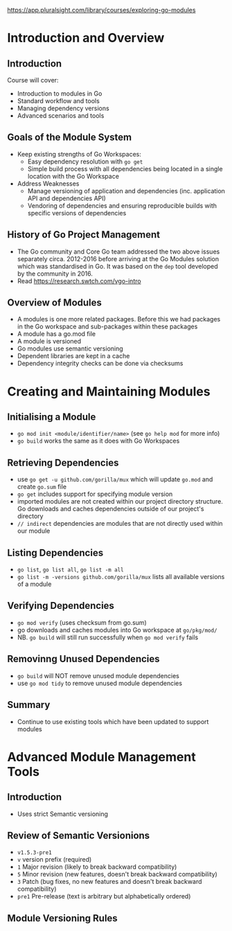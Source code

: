 https://app.pluralsight.com/library/courses/exploring-go-modules

# Introduction and Overview
## Introduction
Course will cover:
- Introduction to modules in Go
- Standard workflow and tools
- Managing dependency versions
- Advanced scenarios and tools

## Goals of the Module System
- Keep existing strengths of Go Workspaces:
  - Easy dependency resolution with `go get`
  - Simple build process with all dependencies being located in a single location with the Go Workspace
- Address Weaknesses
  - Manage versioning of application and dependencies (inc. application API and dependencies API)
  - Vendoring of dependencies and ensuring reproducible builds with specific versions of dependencies

## History of Go Project Management
- The Go community and Core Go team addressed the two above issues separately circa. 2012-2016 before arriving at the Go Modules solution which was standardised in Go. It was based on the `dep` tool developed by the community in 2016.
- Read https://research.swtch.com/vgo-intro

## Overview of Modules
- A modules is one more related packages. Before this we had packages in the Go workspace and sub-packages within these packages
- A module has a go.mod file
- A module is versioned
- Go modules use semantic versioning
- Dependent libraries are kept in a cache
- Dependency integrity checks can be done via checksums

# Creating and Maintaining Modules
## Initialising a Module
- `go mod init <module/identifier/name>` (see `go help mod` for more info)
- `go build` works the same as it does with Go Workspaces

## Retrieving Dependencies
- use `go get -u github.com/gorilla/mux` which will update `go.mod` and create `go.sum` file
- `go get` includes support for specifying module version
- imported modules are not created within our project directory structure.  Go downloads and caches dependencies outside of our project's directory
- `// indirect` dependencies are modules that are not directly used within our module

## Listing Dependencies
- `go list`, `go list all`, `go list -m all`
- `go list -m -versions github.com/gorilla/mux` lists all available versions of a module

## Verifying Dependencies
- `go mod verify` (uses checksum from go.sum)
- go downloads and caches modules into Go workspace at `go/pkg/mod/`
- NB. `go build` will still run successfully when `go mod verify` fails

## Removinng Unused Dependencies
- `go build` will NOT remove unused module dependencies
- use `go mod tidy` to remove unused module dependencies

## Summary
- Continue to use existing tools which have been updated to support modules

# Advanced Module Management Tools
## Introduction
- Uses strict Semantic versioning

## Review of Semantic Versionions
- `v1.5.3-pre1`
- `v` version prefix (required)
- `1` Major revision (likely to break backward compatibility)
- `5` Minor revision (new features, doesn't break backward compatibility)
- `3` Patch (bug fixes, no new features and doesn't break backward compatibility)
- `pre1` Pre-release (text is arbitrary but alphabetically ordered)

## Module Versioning Rules
